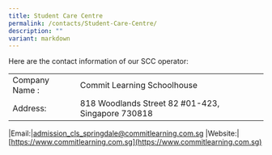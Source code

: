 ```yaml
---
title: Student Care Centre
permalink: /contacts/Student-Care-Centre/
description: ""
variant: markdown
---
```


      
    

Here are the contact information of our SCC operator:


|   |   |
| -------- | -------- | 
| Company Name :     | Commit Learning Schoolhouse   | 
|Address:|818 Woodlands Street 82 #01-423, Singapore 730818

|Email:|[admission_cls_springdale@commitlearning.com.sg](mailto:admission_cls_springdale@commitlearning.com.sg)
|Website:|[https://www.commitlearning.com.sg](https://www.commitlearning.com.sg)